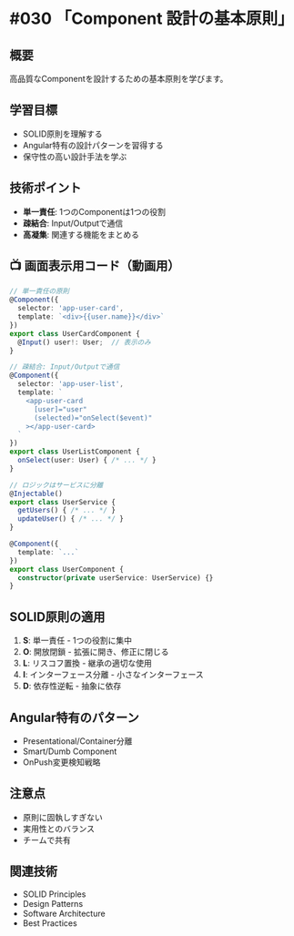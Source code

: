 # #030 「Component 設計の基本原則」

## 概要
高品質なComponentを設計するための基本原則を学びます。

## 学習目標
- SOLID原則を理解する
- Angular特有の設計パターンを習得する
- 保守性の高い設計手法を学ぶ

## 技術ポイント
- **単一責任**: 1つのComponentは1つの役割
- **疎結合**: Input/Outputで通信
- **高凝集**: 関連する機能をまとめる

## 📺 画面表示用コード（動画用）

```typescript
// 単一責任の原則
@Component({
  selector: 'app-user-card',
  template: `<div>{{user.name}}</div>`
})
export class UserCardComponent {
  @Input() user!: User;  // 表示のみ
}
```

```typescript
// 疎結合: Input/Outputで通信
@Component({
  selector: 'app-user-list',
  template: `
    <app-user-card
      [user]="user"
      (selected)="onSelect($event)"
    ></app-user-card>
  `
})
export class UserListComponent {
  onSelect(user: User) { /* ... */ }
}
```

```typescript
// ロジックはサービスに分離
@Injectable()
export class UserService {
  getUsers() { /* ... */ }
  updateUser() { /* ... */ }
}

@Component({
  template: `...`
})
export class UserComponent {
  constructor(private userService: UserService) {}
}
```

## SOLID原則の適用

1. **S**: 単一責任 - 1つの役割に集中
2. **O**: 開放閉鎖 - 拡張に開き、修正に閉じる
3. **L**: リスコフ置換 - 継承の適切な使用
4. **I**: インターフェース分離 - 小さなインターフェース
5. **D**: 依存性逆転 - 抽象に依存

## Angular特有のパターン

- Presentational/Container分離
- Smart/Dumb Component
- OnPush変更検知戦略

## 注意点

- 原則に固執しすぎない
- 実用性とのバランス
- チームで共有

## 関連技術
- SOLID Principles
- Design Patterns
- Software Architecture
- Best Practices
